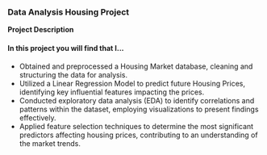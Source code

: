 ### Data Analysis Housing Project
__Project Description__
#### In this project you will find that I...
- Obtained and preprocessed a Housing Market database, cleaning and structuring the data for analysis.
- Utilized a Linear Regression Model to predict future Housing Prices, identifying key influential features impacting the prices.
- Conducted exploratory data analysis (EDA) to identify correlations and patterns within the dataset, employing visualizations to present findings effectively.
- Applied feature selection techniques to determine the most significant predictors affecting housing prices, contributing to an understanding of the market trends.
